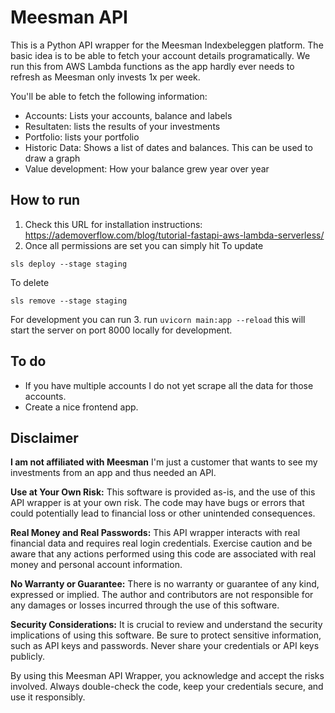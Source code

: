 # Meesman API
This is a Python API wrapper for the Meesman Indexbeleggen platform. The basic idea is to be able to fetch your account details programatically. We run this from AWS Lambda functions as the app hardly ever needs to refresh as Meesman only invests 1x per week. 

You'll be able to fetch the following information: 
- Accounts: Lists your accounts, balance and labels
- Resultaten: lists the results of your investments
- Portfolio: lists your portfolio
- Historic Data: Shows a list of dates and balances. This can be used to draw a graph
- Value development: How your balance grew year over year

## How to run
1. Check  this URL for installation instructions: https://ademoverflow.com/blog/tutorial-fastapi-aws-lambda-serverless/ 
2. Once all permissions are set you can simply hit
To update
```
sls deploy --stage staging
```

To delete
```
sls remove --stage staging
```

For development you can run
3. run `uvicorn main:app --reload` this will start the server on port 8000 locally for development. 

## To do
- If you have multiple accounts I do not yet scrape all the data for those accounts. 
- Create a nice frontend app. 

## Disclaimer

**I am not affiliated with Meesman**
I'm just a customer that wants to see my investments from an app and thus needed an API. 

**Use at Your Own Risk:**
This software is provided as-is, and the use of this API wrapper is at your own risk. The code may have bugs or errors that could potentially lead to financial loss or other unintended consequences.

**Real Money and Real Passwords:**
This API wrapper interacts with real financial data and requires real login credentials. Exercise caution and be aware that any actions performed using this code are associated with real money and personal account information. 

**No Warranty or Guarantee:**
There is no warranty or guarantee of any kind, expressed or implied. The author and contributors are not responsible for any damages or losses incurred through the use of this software.

**Security Considerations:**
It is crucial to review and understand the security implications of using this software. Be sure to protect sensitive information, such as API keys and passwords. Never share your credentials or API keys publicly.

By using this Meesman API Wrapper, you acknowledge and accept the risks involved. Always double-check the code, keep your credentials secure, and use it responsibly.
